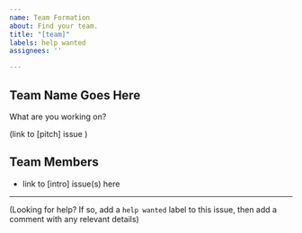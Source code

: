 ```yaml
---
name: Team Formation
about: Find your team.
title: "[team]"
labels: help wanted
assignees: ''

---
```


## Team Name Goes Here

 What are you working on?

(link to [pitch] issue )

## Team Members

* link to [intro] issue(s) here

---

(Looking for help? If so, add a `help wanted` label to this issue, then add a comment with any relevant details)
